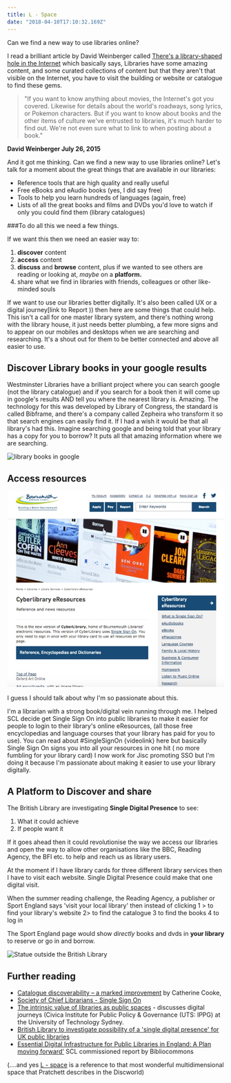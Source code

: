 ```yaml
---
title: L - Space
date: "2018-04-10T17:10:32.169Z"
---
```



Can we find a new way to use libraries online?

I read a brilliant article by David Weinberger called [There's a library-shaped hole in the Internet](https://www.bostonglobe.com/opinion/2015/07/25/libraries-need-deeper-online-presence/Rzt63eBSHt1WomTqCwYStN/story.html)  which basically says, Libraries have some amazing  content, and some curated collections of content  but that they aren&#39;t that visible on the Internet, you have to visit the building or website or catalogue to find these gems.



>"If you want to know anything about movies, the Internet&#39;s got you covered. Likewise for details about the world&#39;s roadways, song lyrics, or Pokemon characters. But if you want to know about books and the other items of culture we&#39;ve entrusted to libraries, it&#39;s much harder to find out. We&#39;re not even sure what to link to when posting about a book."

**David Weinberger July 26, 2015**



And it got me thinking. Can we find a new way to use libraries online? Let's talk  for a moment about the great things that are available in our libraries:

* Reference tools that are high quality and really useful
* Free eBooks and eAudio books (yes, I did say free)
* Tools to help you learn  hundreds of languages  (again, free)
* Lists of all the great books and films and DVDs you&#39;d love to watch if only you could find them  (library catalogues)



###To do all this we need a few things.

If we want this then we need an easier way to:
1. **discover** content
2. **access** content
3. **discuss** and **browse** content, plus if we wanted to see others are reading or looking at, *maybe* on a **platform.**
4. share what we find in libraries with friends, colleagues or other like-minded souls

If we want to use our libraries better digitally. It's also been called UX or a digital journey[link to Report )) then here are some things that could help. This isn&#39;t a call for one master library system, and there&#39;s nothing wrong with the library house, it just needs better plumbing, a few more signs and to appear on our mobiles and desktops when we are searching and researching.  It&#39;s a shout out for them to be better connected and above all easier to use.



## Discover Library books in your google results

 Westminster Libraries have a brilliant project where you can search google (not the library catalogue) and if you search for  a book then it will come up in google&#39;s results AND tell you where the nearest library is. Amazing. The technology for this was developed by Library of Congress, the standard is called Bibframe, and there&#39;s a company called Zepheira who transform it so that search engines can easily find it.  If I had a wish it would be that all library&#39;s had this. Imagine searching google and being told that your library has a copy for you to borrow?  It puts all that amazing information where we are searching.
 
 
 
 ![library books in google](../images/google-results.png "a results screen from the Google, if you're in the borough you don't need the WCC")



## Access  resources 


![a screenshot of eResources](./eresources.jpg "eResources")


I guess I should talk about why I'm so passionate about this.

I'm a librarian with a strong book/digital vein running through me.  I helped SCL decide  get Single Sign On into public libraries to make it easier for people to  login to their library's  online eResources,  (all those free encyclopedias and language courses that your library has paid for you to use). You can read about #SingleSignOn  {videolink} here but basically Single Sign On signs you into all your resources in one hit ( no more fumbling for your library card) I now work for Jisc promoting SSO but I'm doing it because I'm passionate about making it easier to use your library digitally.

## **A Platform to Discover and share**

The British Library are investigating **Single Digital Presence** to see:

1. What it could achieve
2. If people want it

If it goes ahead then it could revolutionise the way we access  our libraries and open the way to allow other organisations like the BBC, Reading Agency, the BFI etc.  to help and reach us as library users.

At the moment if I have library cards for three different  library services then I have to visit each website. Single Digital Presence  could make that one  digital visit.

When the summer reading  challenge,  the Reading Agency, a publisher or Sport England says 'visit your local library' then instead of clicking 1 > to find your library's website 2> to find the catalogue 3 to find the books 4 to log in

The Sport England page would show *directly* books and dvds in **your library**  to reserve or go in and borrow.



![Statue outside the British Library](../images/blpicture2.jpg "Statue outside the British Library")





## Further reading

- [Catalogue discoverability – a marked improvement](https://librariestaskforce.blog.gov.uk/2018/02/13/catalogue-discoverability-a-marked-improvement/) by Catherine Cooke,
- [Society of Chief Librarians -  Single Sign On](http://goscl.com/single-sign-on/)
-   [The intrinsic value of libraries as public spaces](https://www.civica.com/globalassets/7.document-downloads/3.au-docs/white-papers/civica-changing-landscape-report-physicaldigital-libraries.pdf) - discusses digital journeys (Civica  Institute for Public Policy &amp; Governance (UTS: IPPG) at the University of Technology Sydney.
- [British Library to investigate possibility of a &#39;single digital presence&#39; for UK public libraries](file:///tmp/d20180410-4-5uin34/British%20Library%20to%20investigate%20possibility%20of%20a%20&#39;single%20digital%20presence&#39;%20for%20UK%20public%20libraries)
- [Essential Digital Infrastructure for Public Libraries in England: A Plan moving forward&#39;](http://goscl.com/wp-content/uploads/151130-DigitalPlatformFinalReport.pdf) SCL commissioned report by Bibliocommons





(….and yes [L - space](https://en.wikipedia.org/wiki/List_of_dimensions_of_the_Discworld#L-space) is a reference to that most wonderful multidimensional space that Pratchett describes in the Discworld)

